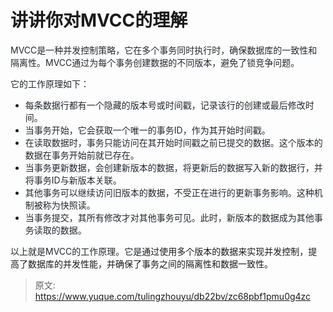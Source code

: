 # 讲讲你对MVCC的理解

<font style="color:rgb(36, 41, 47);">MVCC是一种并发控制策略，它在多个事务同时执行时，确保数据库的一致性和隔离性。MVCC通过为每个事务创建数据的不同版本，避免了锁竞争问题。</font>

<font style="color:rgb(36, 41, 47);">它的工作原理如下：</font>

+ <font style="color:rgb(36, 41, 47);">每条数据行都有一个隐藏的版本号或时间戳，记录该行的创建或最后修改时间。</font>
+ <font style="color:rgb(36, 41, 47);">当事务开始，它会获取一个唯一的事务ID，作为其开始时间戳。</font>
+ <font style="color:rgb(36, 41, 47);">在读取数据时，事务只能访问在其开始时间戳之前已提交的数据。这个版本的数据在事务开始前就已存在。</font>
+ <font style="color:rgb(36, 41, 47);">当事务更新数据，会创建新版本的数据，将更新后的数据写入新的数据行，并将事务ID与新版本关联。</font>
+ <font style="color:rgb(36, 41, 47);">其他事务可以继续访问旧版本的数据，不受正在进行的更新事务影响。这种机制被称为快照读。</font>
+ <font style="color:rgb(36, 41, 47);">当事务提交，其所有修改才对其他事务可见。此时，新版本的数据成为其他事务读取的数据。	</font>

<font style="color:rgb(36, 41, 47);">以上就是MVCC的工作原理。它是</font>通过使用多个版本的数据来实现并发控制，提高了数据库的并发性能，并确保了事务之间的隔离性和数据一致性。



> 原文: <https://www.yuque.com/tulingzhouyu/db22bv/zc68pbf1pmu0g4zc>